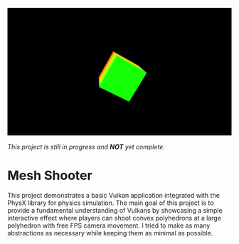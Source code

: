 <p align="center">
    <img src="https://github.com/szabo-krisztian/VkTutorial/blob/master/images/spinning_cube.gif" alt="cube" />
</p>

*This project is still in progress and **NOT** yet complete.*

# Mesh Shooter

 This project demonstrates a basic Vulkan application integrated with the PhysX library for physics simulation. The main goal of this project is to provide a fundamental understanding of Vulkans by showcasing a simple interactive effect where players can shoot convex polyhedrons at a large polyhedron with free FPS camera movement. I tried to make as many abstractions as necessary while keeping them as minimal as possible.